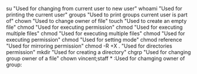 su "Used for changing from current user to new user"
whoami "Used for printing the current user"
groups "Used to print groups current user is part of"
chown "Used to change owner of file"
touch "Used to create an empty file"
chmod "Used for executing permission"
chmod "Used for executing multiple files"
chmod "Used for executing multiple files"
chmod "Used for executing permission"
chmod "Used for setting mode"
chmod reference "Used for mirroring permission"
chmod -R +X . "Used for directories permission"
mkdir "Used for creating a directory"
chgrp "Used for changing group owner of a file"
chown vincent;staff * :Used for chamging owner of group:
